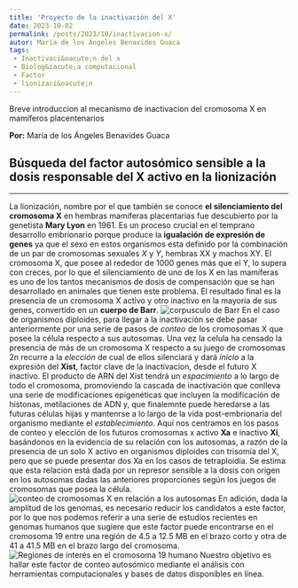 ```yaml
---
title: 'Proyecto de la inactivación del X'
date: 2023-10-02
permalink: /posts/2023/10/inactivacion-x/
autor: María de los Ángeles Benavides Guaca
tags:
 - Inactivaci&oacute;n del x
 - Biolog&iacute;a computacional
 - Factor
 - lionizaci&oacute;n
---
```


Breve introduccion al mecanismo de inactivacion del cromosoma X en mamíferos placentenarios 

**Por:** María de los Ángeles Benavides Guaca

## Búsqueda del factor autosómico sensible a la dosis responsable del X activo en la lionización
___
 La lionización, nombre por el que también se conoce **el silenciamiento del cromosoma X** en hembras mamíferas placentarias fue descubierto por la genetista **Mary Lyon** en 1961. Es un proceso crucial en el temprano desarrollo embrionario porque produce la **igualación de expresión de genes** ya que el sexo en estos organismos esta definido por la combinación de un par de cromosomas sexuales *X* y *Y*, hembras XX y machos XY. El cromosoma X, que posee al rededor de 1000 genes más que el Y, lo supera con creces, por lo que el silenciamiento de uno de los X en las mamíferas es uno de los tantos mecanismos de dosis de compensación que se han desarrollado en animales que tienen este problema.
El resultado final es la presencia de un cromosoma X activo y otro inactivo en la mayoría de sus genes, convertido en un **cuerpo de Barr**.
![corpusculo de Barr](https://slideplayer.es/14598364/90/images/slide_10.jpg)
En el caso de organismos diploides, para llegar a la inactivación se debe pasar anteriormente por una serie de pasos de *conteo* de los cromosomas X que posee la célula respecto a sus autosomas. Una vez la celula ha censado la presencia de más de un cromosoma X respecto a su juego de cromosomas 2n recurre a la *elección* de cual de ellos silenciará y dará *inicio* a la expresión del **Xist**, factor clave de la inactivacion, desde el futuro X inactivo. El producto de ARN del Xist tendrá un *espacimiento* a lo largo de todo el cromosoma, promoviendo la cascada de inactivación que conlleva una serie de modificaciones epigenéticas que incluyen la modificación de histonas, metilaciones de ADN y, que finalemnte puede heredarse a las futuras células hijas y mantenrse a lo largo de la vida post-embrionaria del organismo mediante el *establecimiento*.
Aquí nos centramos en los pasos de conteo y elección de los futuros cromosomas x activo **Xa** e inactivo **Xi**, basándonos en la evidencia de su relación con los autosomas, a razón de la presencia de un solo X activo en organismos diploides con trisomía del X, pero que se puede presentar dos Xa en los casos de tetraploidía. Se estima que esta relacion está dada por un represor sensible a la dosis con origen en los autosomas dadas las anteriores proporciones según los juegos de cromosomas que posea la célula.
![conteo de cromosomas X en relación a los autosomas](https://www.researchgate.net/publication/316079372/figure/fig1/AS:482594723766273@1492070956423/The-XIST-repressor-model-for-the-single-active-X-Our-model-depicts-the-putative-dosage.png)
En adición, dada la amplitud de los genomas, es necesario reducir los candidatos a este factor, por lo que nos podemos referir a una serie de estudios recientes en genomas humanos que sugiere que este factor puede encontrarse en el cromosoma 19 entre una región de 4.5 a 12.5 MB en el brazo corto y otra de 41 a 41.5 MB en el brazo largo del cromosoma. 
![Regiones de interés en el cromosoma 19 humano](https://journals.plos.org/plosone/article/figure/image?size=inline&id=10.1371/journal.pone.0170403.g003)
Nuestro objetivo es hallar este factor de conteo autosómico mediante el análisis con herramientas computacionales y bases de datos disponibles en línea.

